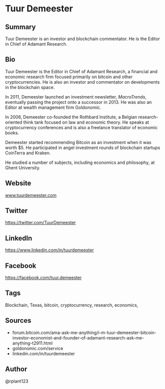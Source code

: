 # Tuur Demeester

## Summary
Tuur Demeester is an investor and blockchain commentator. He is the Editor in Chief of Adamant Research.

## Bio
Tuur Demeester is the Editor in Chief of Adamant Research, a financial and economic research firm focused primarily on bitcoin and other cryptocurrencies. He is also an investor and commentator on developments in the blockchain space.

In 2011, Demeester launched an investment newsletter, *MacroTrends*, eventually passing the project onto a successor in 2013. He was also an Editor at wealth management firm Goldonomic.

In 2006, Demeester co-founded the Rothbard Institute, a Belgian research-oriented think tank focused on law and economic theory. He speaks at cryptocurrency conferences and is also a freelance translator of economic books.

Demeester started recommending Bitcoin as an investment when it was worth $5. He participated in angel investment rounds of blockchain startups CoinTerra and Kraken. 

He studied a number of subjects, including economics and philosophy, at Ghent University.

## Website
www.tuurdemeester.com

## Twitter
https://twitter.com/TuurDemeester

## LinkedIn
https://www.linkedin.com/in/tuurdemeester

## Facebook
https://facebook.com/tuur.demeester

## Tags
Blockchain, Texas, bitcoin, cryptocurrency, research, economics,

## Sources
- forum.bitcoin.com/ama-ask-me-anything/i-m-tuur-demeester-bitcoin-investor-economist-and-founder-of-adamant-research-ask-me-anything-t2911.html
- goldonomic.com/service
- linkedin.com/in/tuurdemeester

## Author
@rplant123
